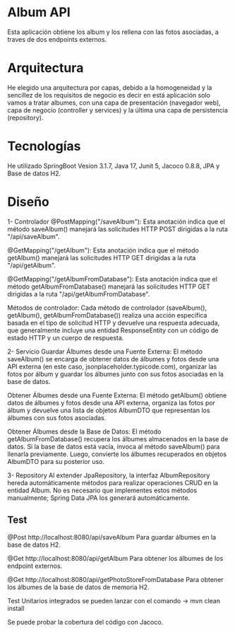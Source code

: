 # Album API

Esta aplicación obtiene los album y los rellena con las fotos asociadas, a traves de dos endpoints externos.

# Arquitectura

He elegido una arquitectura por capas, debido a la homogeneidad y la sencillez de los requisitos de negocio es decir en está aplicación solo vamos a tratar albumes, con una capa de presentación (navegador web), capa de negocio (controller y services) y la última una capa de persistencia (repository).

# Tecnologías
He utilizado SpringBoot Vesion 3.1.7, Java 17, Junit 5, Jacoco 0.8.8, JPA y Base de datos H2.

# Diseño
1- Controlador
@PostMapping("/saveAlbum"): Esta anotación indica que el método saveAlbum() manejará las solicitudes HTTP POST dirigidas a la ruta "/api/saveAlbum".

@GetMapping("/getAlbum"): Esta anotación indica que el método getAlbum() manejará las solicitudes HTTP GET dirigidas a la ruta "/api/getAlbum".

@GetMapping("/getAlbumFromDatabase"): Esta anotación indica que el método getAlbumFromDatabase() manejará las solicitudes HTTP GET dirigidas a la ruta "/api/getAlbumFromDatabase".

Métodos de controlador: Cada método de controlador (saveAlbum(), getAlbum(), getAlbumFromDatabase()) realiza una acción específica basada en el tipo de solicitud HTTP y devuelve una respuesta adecuada, que generalmente incluye una entidad ResponseEntity con un código de estado HTTP y un cuerpo de respuesta.

2- Servicio
Guardar Álbumes desde una Fuente Externa: El método saveAlbum() se encarga de obtener datos de álbumes y fotos desde una API externa (en este caso, jsonplaceholder.typicode.com), organizar las fotos por álbum y guardar los álbumes junto con sus fotos asociadas en la base de datos.

Obtener Álbumes desde una Fuente Externa: El método getAlbum() obtiene datos de álbumes y fotos desde una API externa, organiza las fotos por álbum y devuelve una lista de objetos AlbumDTO que representan los álbumes con sus fotos asociadas.

Obtener Álbumes desde la Base de Datos: El método getAlbumFromDatabase() recupera los álbumes almacenados en la base de datos. Si la base de datos está vacía, invoca al método saveAlbum() para llenarla previamente. Luego, convierte los álbumes recuperados en objetos AlbumDTO para su posterior uso.

3- Repository
Al extender JpaRepository, la interfaz AlbumRepository hereda automáticamente métodos para realizar operaciones CRUD en la entidad Album. No es necesario que implementes estos métodos manualmente; Spring Data JPA los generará automáticamente.

## Test

@Post http://localhost:8080/api/saveAlbum
Para guardar álbumes en la base de datos H2.

@Get http://localhost:8080/api/getAlbum
Para obtener los álbumes de los endpoint externos.

@Get http://localhost:8080/api/getPhotoStoreFromDatabase
Para obtener los álbumes de la base de datos de memoria H2.

Test Unitarios integrados se pueden lanzar con el comando -> mvn clean install

Se puede probar la cobertura del código con Jacoco.


